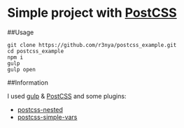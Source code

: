 # Simple project with [PostCSS](https://github.com/postcss/postcss)

##Usage

```
git clone https://github.com/r3nya/postcss_example.git
cd postcss_example
npm i
gulp
gulp open
```

##Information

I used [gulp](https://github.com/gulpjs/gulp) & [PostCSS](https://github.com/postcss/postcss) and some plugins:

* [postcss-nested](https://github.com/postcss/postcss-nested)
* [postcss-simple-vars](https://github.com/postcss/postcss-simple-vars)
